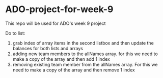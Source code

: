 # ADO-project-for-week-9
This repo will be used for ADO's week 9 project


Do to list: 
1. grab index of array items in the second listbox and then update the balances for both lists and arrays
2. adding new team members to the allNames array. for this we need to make a copy of the array and then add 1 index
2. removing existing team member from the allNames array. For this we need to make a copy of the array and then remove 1 index
